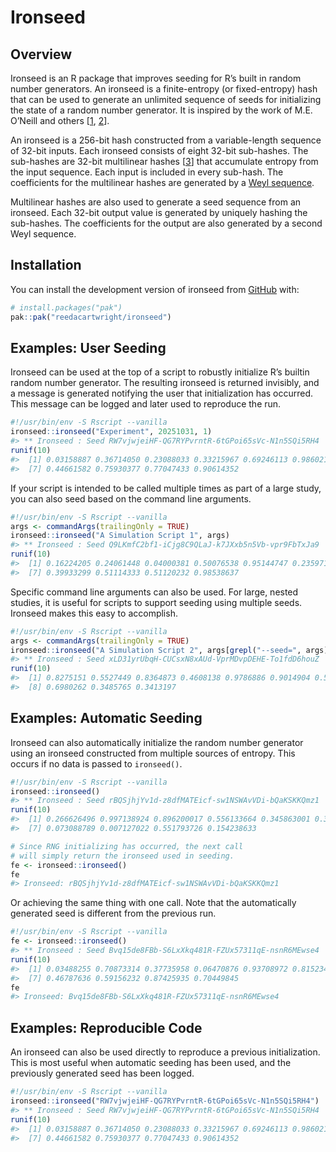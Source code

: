 
<!-- README.md is generated from README.Rmd. Please edit that file -->

# Ironseed

<!-- badges: start -->
<!-- badges: end -->

## Overview

Ironseed is an R package that improves seeding for R’s built in random
number generators. An ironseed is a finite-entropy (or fixed-entropy)
hash that can be used to generate an unlimited sequence of seeds for
initializing the state of a random number generator. It is inspired by
the work of M.E. O’Neill and others
\[[1](https://www.pcg-random.org/posts/simple-portable-cpp-seed-entropy.html),
[2](https://gist.github.com/imneme/540829265469e673d045)\].

An ironseed is a 256-bit hash constructed from a variable-length
sequence of 32-bit inputs. Each ironseed consists of eight 32-bit
sub-hashes. The sub-hashes are 32-bit multilinear hashes
\[[3](https://arxiv.org/pdf/1202.4961.pdf)\] that accumulate entropy
from the input sequence. Each input is included in every sub-hash. The
coefficients for the multilinear hashes are generated by a [Weyl
sequence](https://en.wikipedia.org/wiki/Weyl_sequence).

Multilinear hashes are also used to generate a seed sequence from an
ironseed. Each 32-bit output value is generated by uniquely hashing the
sub-hashes. The coefficients for the output are also generated by a
second Weyl sequence.

## Installation

You can install the development version of ironseed from
[GitHub](https://github.com/) with:

``` r
# install.packages("pak")
pak::pak("reedacartwright/ironseed")
```

## Examples: User Seeding

Ironseed can be used at the top of a script to robustly initialize R’s
builtin random number generator. The resulting ironseed is returned
invisibly, and a message is generated notifying the user that
initialization has occurred. This message can be logged and later used
to reproduce the run.

``` r
#!/usr/bin/env -S Rscript --vanilla
ironseed::ironseed("Experiment", 20251031, 1)
#> ** Ironseed : Seed RW7vjwjeiHF-QG7RYPvrntR-6tGPoi65sVc-N1n5SQi5RH4
runif(10)
#>  [1] 0.03158887 0.36714050 0.23088033 0.33215967 0.69246113 0.98602135
#>  [7] 0.44661582 0.75930377 0.77047433 0.90614352
```

If your script is intended to be called multiple times as part of a
large study, you can also seed based on the command line arguments.

``` r
#!/usr/bin/env -S Rscript --vanilla
args <- commandArgs(trailingOnly = TRUE)
ironseed::ironseed("A Simulation Script 1", args)
#> ** Ironseed : Seed Q9LKmfC2bf1-iCjg8C9QLaJ-k7JXxb5n5Vb-vpr9FbTxJa9
runif(10)
#>  [1] 0.16224205 0.24061448 0.04000381 0.50076538 0.95144747 0.23597125
#>  [7] 0.39933299 0.51114333 0.51120232 0.98538637
```

Specific command line arguments can also be used. For large, nested
studies, it is useful for scripts to support seeding using multiple
seeds. Ironseed makes this easy to accomplish.

``` r
#!/usr/bin/env -S Rscript --vanilla
args <- commandArgs(trailingOnly = TRUE)
ironseed::ironseed("A Simulation Script 2", args[grepl("--seed=", args)])
#> ** Ironseed : Seed xLD31yrUbqH-CUCsxN8xAUd-VprMDvpDEHE-To1fdD6houZ
runif(10)
#>  [1] 0.8275151 0.5527449 0.8364873 0.4608138 0.9786886 0.9014904 0.5726790
#>  [8] 0.6980262 0.3485765 0.3413197
```

## Examples: Automatic Seeding

Ironseed can also automatically initialize the random number generator
using an ironseed constructed from multiple sources of entropy. This
occurs if no data is passed to `ironseed()`.

``` r
#!/usr/bin/env -S Rscript --vanilla
ironseed::ironseed()
#> ** Ironseed : Seed rBQSjhjYv1d-z8dfMATEicf-sw1NSWAvVDi-bQaKSKKQmz1
runif(10)
#>  [1] 0.266626496 0.997138924 0.896200017 0.556133664 0.345863001 0.332021272
#>  [7] 0.073088789 0.007127022 0.551793726 0.154238633

# Since RNG initializing has occurred, the next call
# will simply return the ironseed used in seeding.
fe <- ironseed::ironseed()
fe
#> Ironseed: rBQSjhjYv1d-z8dfMATEicf-sw1NSWAvVDi-bQaKSKKQmz1
```

Or achieving the same thing with one call. Note that the automatically
generated seed is different from the previous run.

``` r
#!/usr/bin/env -S Rscript --vanilla
fe <- ironseed::ironseed()
#> ** Ironseed : Seed Bvq15de8FBb-S6LxXkq481R-FZUx57311qE-nsnR6MEwse4
runif(10)
#>  [1] 0.03488255 0.70873314 0.37735958 0.06470876 0.93708972 0.81523412
#>  [7] 0.46787636 0.59156232 0.87425935 0.70449845
fe
#> Ironseed: Bvq15de8FBb-S6LxXkq481R-FZUx57311qE-nsnR6MEwse4
```

## Examples: Reproducible Code

An ironseed can also be used directly to reproduce a previous
initialization. This is most useful when automatic seeding has been
used, and the previously generated seed has been logged.

``` r
#!/usr/bin/env -S Rscript --vanilla
ironseed::ironseed("RW7vjwjeiHF-QG7RYPvrntR-6tGPoi65sVc-N1n5SQi5RH4")
#> ** Ironseed : Seed RW7vjwjeiHF-QG7RYPvrntR-6tGPoi65sVc-N1n5SQi5RH4
runif(10)
#>  [1] 0.03158887 0.36714050 0.23088033 0.33215967 0.69246113 0.98602135
#>  [7] 0.44661582 0.75930377 0.77047433 0.90614352
```
